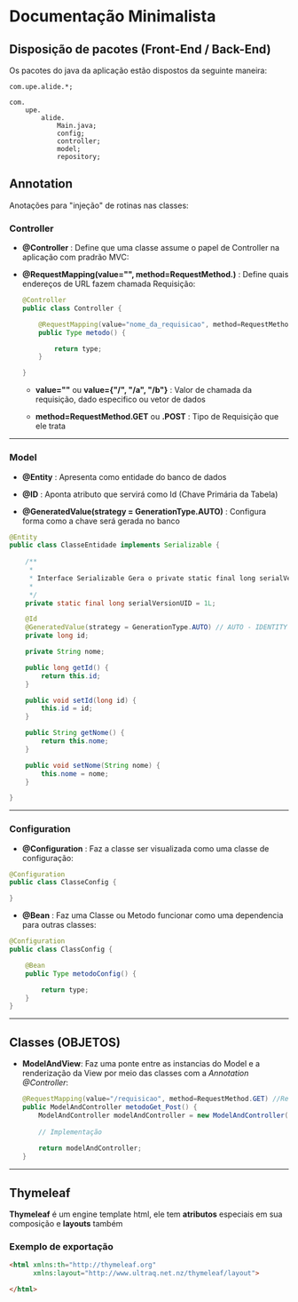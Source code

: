 
# Documentação Minimalista

## Disposição de pacotes (Front-End / Back-End)

Os pacotes do java da aplicação estão dispostos da seguinte maneira:

    com.upe.alide.*;

    com.
        upe.
            alide.
                Main.java;
                config;
                controller;
                model;
                repository;


## Annotation
Anotações para "injeção" de rotinas nas classes:

### Controller

- **@Controller** : Define que uma classe assume o papel de Controller na aplicação com pradrão MVC:

- **@RequestMapping(value="", method=RequestMethod.)** : Define quais endereços de URL fazem chamada Requisição:

    ```java
    @Controller
    public class Controller {     

        @RequestMapping(value="nome_da_requisicao", method=RequestMethod.) // GET / POST
        public Type metodo() {

            return type;
        }

    }
    ```

    - **value=""** ou **value={"/", "/a", "/b"}** : Valor de chamada da requisição, dado especifico ou vetor de dados

    - **method=RequestMethod.GET** ou **.POST** : Tipo de Requisição que ele trata

---

### Model

* **@Entity** : Apresenta como entidade do banco de dados

* **@ID** : Aponta atributo que servirá como Id (Chave Primária da Tabela)

* **@GeneratedValue(strategy = GenerationType.AUTO)** : Configura forma como a chave será gerada no banco

```java
@Entity
public class ClasseEntidade implements Serializable {
    
	/**
	 * 
	 * Interface Serializable Gera o private static final long serialVersionUID = 1L;
	 * 
	 */
	private static final long serialVersionUID = 1L;

    @Id
    @GeneratedValue(strategy = GenerationType.AUTO) // AUTO - IDENTITY - SEQUENCE - TABLE
    private long id;

    private String nome;

    public long getId() {
        return this.id;
    }

    public void setId(long id) {
        this.id = id;
    }

    public String getNome() {
        return this.nome;
    }

    public void setNome(String nome) {
        this.nome = nome;
    }

}
```

---

### Configuration

* **@Configuration** : Faz a classe ser visualizada como uma classe de configuração:
```java
@Configuration
public class ClasseConfig {

}
```
* **@Bean** : Faz uma Classe ou Metodo funcionar como uma dependencia para outras classes:
```java
@Configuration
public class ClassConfig {

    @Bean
    public Type metodoConfig() {

        return type;
    }
}
```

---

## Classes (OBJETOS)

- **ModelAndView**: Faz uma ponte entre as instancias do Model e a renderização da View por meio das classes com a *Annotation @Controller*:

    ```java
    @RequestMapping(value="/requisicao", method=RequestMethod.GET) //RequestMethod.GET / RequestMethod.POST
    public ModelAndController metodoGet_Post() {
        ModelAndController modelAndController = new ModelAndController("/pagina_de_redirecionamento.html");
        
        // Implementação
        
        return modelAndController;
    }
    ```

---

## Thymeleaf

**Thymeleaf** é um engine template html, ele tem **atributos** especiais em sua composição e **layouts** também

### Exemplo de exportação

```html
<html xmlns:th="http://thymeleaf.org"
      xmlns:layout="http://www.ultraq.net.nz/thymeleaf/layout">

</html>
```
